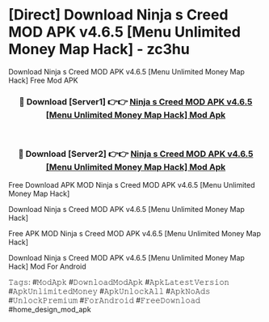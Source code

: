# [Direct] Download Ninja s Creed MOD APK v4.6.5 [Menu Unlimited Money Map Hack] - zc3hu
Download Ninja s Creed MOD APK v4.6.5 [Menu Unlimited Money Map Hack] Free Mod APK

<div align="center">
<h3>🔴 Download [Server1] 👉👉 <a href="https://apk-comot.site?title=Ninja_s_Creed_MOD_APK_v4.6.5_[Menu_Unlimited_Money_Map_Hack]">Ninja s Creed MOD APK v4.6.5 [Menu Unlimited Money Map Hack] Mod Apk</a></h3><br>

<h3>🔴 Download [Server2] 👉👉 <a href="https://apk-comot.site?title=Ninja_s_Creed_MOD_APK_v4.6.5_[Menu_Unlimited_Money_Map_Hack]">Ninja s Creed MOD APK v4.6.5 [Menu Unlimited Money Map Hack] Mod Apk</a></h3>
</div>


Free Download APK MOD Ninja s Creed MOD APK v4.6.5 [Menu Unlimited Money Map Hack]

Download Ninja s Creed MOD APK v4.6.5 [Menu Unlimited Money Map Hack] 

Free APK MOD Ninja s Creed MOD APK v4.6.5 [Menu Unlimited Money Map Hack] 

Download Ninja s Creed MOD APK v4.6.5 [Menu Unlimited Money Map Hack] Mod For Android

𝚃𝚊𝚐𝚜: #𝙼𝚘𝚍𝙰𝚙𝚔 #𝙳𝚘𝚠𝚗𝚕𝚘𝚊𝚍𝙼𝚘𝚍𝙰𝚙𝚔 #𝙰𝚙𝚔𝙻𝚊𝚝𝚎𝚜𝚝𝚅𝚎𝚛𝚜𝚒𝚘𝚗 #𝙰𝚙𝚔𝚄𝚗𝚕𝚒𝚖𝚒𝚝𝚎𝚍𝙼𝚘𝚗𝚎𝚢 #𝙰𝚙𝚔𝚄𝚗𝚕𝚘𝚌𝚔𝙰𝚕𝚕 #𝙰𝚙𝚔𝙽𝚘𝙰𝚍𝚜 #𝚄𝚗𝚕𝚘𝚌𝚔𝙿𝚛𝚎𝚖𝚒𝚞𝚖 #𝙵𝚘𝚛𝙰𝚗𝚍𝚛𝚘𝚒𝚍 #𝙵𝚛𝚎𝚎𝙳𝚘𝚠𝚗𝚕𝚘𝚊𝚍 #home_design_mod_apk